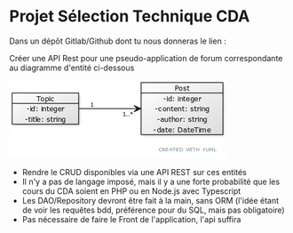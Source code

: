 # Projet Sélection Technique CDA

Dans un dépôt Gitlab/Github dont tu nous donneras le lien :

Créer une API Rest pour une pseudo-application de forum correspondante au diagramme d'entité ci-dessous

![diagramme](./selection-uml.jpg)

* Rendre le CRUD disponibles via une API REST sur ces entités
* Il n'y a pas de langage imposé, mais il y a une forte probabilité que les cours du CDA soient en PHP ou en Node.js avec Typescript
* Les DAO/Repository devront être fait à la main, sans ORM (l'idée étant de voir les requêtes bdd, préférence pour du SQL, mais pas obligatoire)
* Pas nécessaire de faire le Front de l'application, l'api suffira


